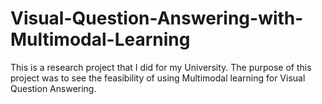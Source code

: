 # Visual-Question-Answering-with-Multimodal-Learning

This is a research project that I did for my University. The purpose of this project was to see the feasibility of using Multimodal learning for Visual Question Answering. 
